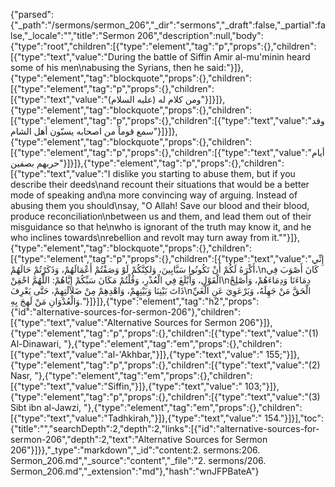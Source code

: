 {"parsed":{"_path":"/sermons/sermon_206","_dir":"sermons","_draft":false,"_partial":false,"_locale":"","title":"Sermon 206","description":null,"body":{"type":"root","children":[{"type":"element","tag":"p","props":{},"children":[{"type":"text","value":"During the battle of Siffin Amir al-mu'minin heard some of his men\nabusing the Syrians, then he said:"}]},{"type":"element","tag":"blockquote","props":{},"children":[{"type":"element","tag":"p","props":{},"children":[{"type":"text","value":"ومن كلام له (عليه السلام)"}]}]},{"type":"element","tag":"blockquote","props":{},"children":[{"type":"element","tag":"p","props":{},"children":[{"type":"text","value":"وقد سمع قوماً من اصحابه يسبّون أهل الشام"}]}]},{"type":"element","tag":"blockquote","props":{},"children":[{"type":"element","tag":"p","props":{},"children":[{"type":"text","value":"أيام حربهم بصفين"}]}]},{"type":"element","tag":"p","props":{},"children":[{"type":"text","value":"I dislike you starting to abuse them, but if you describe their deeds\nand recount their situations that would be a better mode of speaking and\na more convincing way of arguing. Instead of abusing them you should\nsay, \"O Allah! Save our blood and their blood, produce reconciliation\nbetween us and them, and lead them out of their misguidance so that he\nwho is ignorant of the truth may know it, and he who inclines towards\nrebellion and revolt may turn away from it.\""}]},{"type":"element","tag":"blockquote","props":{},"children":[{"type":"element","tag":"p","props":{},"children":[{"type":"text","value":"إِنِّي أَكْرَهُ لَكُمْ أَنْ تَكُونُوا سَبَّابِينَ، وَلكِنَّكُمْ لَوْ وَصَفْتُمْ أَعْمَالَهُمْ، وَذَكَرْتُمْ حَالَهُمْ،\nكَانَ أَصْوَبَ فِي الْقَوْلِ، وَأَبْلَغَ فِي الْعُذْرِ، وَقُلْتُمْ مَكَانَ سَبِّكُمْ إِيَّاهُمْ: اللَّهُمَّ احْقِنْ\nدِمَاءَنَا وَدِمَاءَهُمْ، وَأَصْلِحْ ذَاتَ بَيْنِنَا وَبَيْنِهِمْ، وَاهْدِهِمْ مِنْ ضَلاَلَتِهِمْ، حَتَّى يَعْرِفَ\nالْحَقَّ مَنْ جَهِلَهُ، وَيَرْعَوِيَ عَنِ الْغَيِّ وَالْعُدْوَانِ مَنْ لَهِجَ بِهِ."}]}]},{"type":"element","tag":"h2","props":{"id":"alternative-sources-for-sermon-206"},"children":[{"type":"text","value":"Alternative Sources for Sermon 206"}]},{"type":"element","tag":"p","props":{},"children":[{"type":"text","value":"(1) Al-Dinawari, "},{"type":"element","tag":"em","props":{},"children":[{"type":"text","value":"al-'Akhbar,"}]},{"type":"text","value":" 155;"}]},{"type":"element","tag":"p","props":{},"children":[{"type":"text","value":"(2) Nasr, "},{"type":"element","tag":"em","props":{},"children":[{"type":"text","value":"Siffin,"}]},{"type":"text","value":" 103;"}]},{"type":"element","tag":"p","props":{},"children":[{"type":"text","value":"(3) Sibt ibn al-Jawzi, "},{"type":"element","tag":"em","props":{},"children":[{"type":"text","value":"Tadhkirah,"}]},{"type":"text","value":" 154."}]}],"toc":{"title":"","searchDepth":2,"depth":2,"links":[{"id":"alternative-sources-for-sermon-206","depth":2,"text":"Alternative Sources for Sermon 206"}]}},"_type":"markdown","_id":"content:2. sermons:206. Sermon_206.md","_source":"content","_file":"2. sermons/206. Sermon_206.md","_extension":"md"},"hash":"wnJFPBateA"}